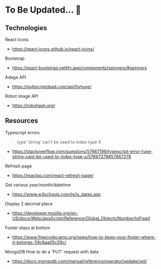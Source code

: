 # To Be Updated... 📖

## Technologies

React Icons

- https://react-icons.github.io/react-icons/

Bootstrap

- https://react-bootstrap.netlify.app/components/spinners/#spinners

Adage API

- https://isvbscriptdead.com/api/fortune/

Robot image API

- https://robohash.org/

## Resources

Typescript errors

> type 'string' can't be used to index type X

- https://stackoverflow.com/questions/57667198/typescript-error-type-string-cant-be-used-to-index-type-x/57667278#57667278

Refresh page

- https://reactgo.com/react-refresh-page/

Get various year/month/datetime

- https://www.w3schools.com/js/js_dates.asp

Display 2 decimal place

- https://developer.mozilla.org/en-US/docs/Web/JavaScript/Reference/Global_Objects/Number/toFixed

Footer stays at bottom

- https://www.freecodecamp.org/news/how-to-keep-your-footer-where-it-belongs-59c6aa05c59c/

MongoDB
How to do a 'PUT' request with data

- https://docs.mongodb.com/manual/reference/operator/update/set/
